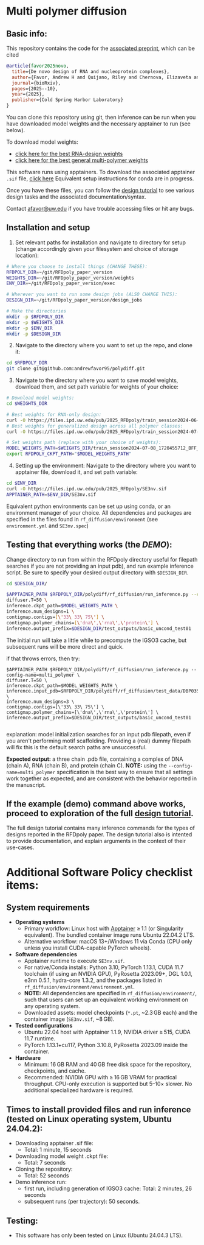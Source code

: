 # Multi polymer diffusion

## Basic info:
This repository contains the code for the [associated preprint](https://www.biorxiv.org/content/10.1101/2025.10.01.679929v1), which can be cited
```bib
@article{favor2025novo,
  title={De novo design of RNA and nucleoprotein complexes},
  author={Favor, Andrew H and Quijano, Riley and Chernova, Elizaveta and Kubaney, Andrew and Weidle, Connor and Esler, Morgan A and McHugh, Lilian and Carr, Ann and Hsia, Yang and Juergens, David and others},
  journal={bioRxiv},
  pages={2025--10},
  year={2025},
  publisher={Cold Spring Harbor Laboratory}
}
```

You can clone this repository using git, then inference can be run when you have downloaded model weights and the necessary apptainer to run (see below).

To download model weights:
  * [click here for the best RNA-design weights](https://files.ipd.uw.edu/pub/2025_RFDpoly/train_session2024-07-08_1720455712_BFF_3.00.pt)
  * [click here for the best general multi-polymer weights](https://files.ipd.uw.edu/pub/2025_RFDpoly/train_session2024-06-27_1719522052_BFF_7.00.pt)

This software runs using apptainers. To download the associated apptainer `.sif` file, [click here](https://files.ipd.uw.edu/pub/2025_RFDpoly/SE3nv.sif)
Equivalent setup instructions for conda are in progress.

Once you have these files, you can follow the [design tutorial](https://github.com/andrewfavor95/polydiff/blob/main/RFDpoly_tutorial.pdf) to see various design tasks and the associated documentation/syntax.

Contact afavor@uw.edu if you have trouble accessing files or hit any bugs.





## Installation and setup

1. Set relevant paths for installation and navigate to directory for setup (change accordingly given your filesystem and choice of storage location):
```Bash
# Where you choose to install things (CHANGE THESE):
RFDPOLY_DIR=~/git/RFDpoly_paper_version
WEIGHTS_DIR=~/git/RFDpoly_paper_version/weights
ENV_DIR=~/git/RFDpoly_paper_version/exec

# Wherever you want to run some design jobs (ALSO CHANGE THIS):
DESIGN_DIR=~/git/RFDpoly_paper_version/design_jobs

# Make the directories
mkdir -p $RFDPOLY_DIR
mkdir -p $WEIGHTS_DIR
mkdir -p $ENV_DIR
mkdir -p $DESIGN_DIR

```

2. Navigate to the directory where you want to set up the repo, and clone it:
```Bash
cd $RFDPOLY_DIR
git clone git@github.com:andrewfavor95/polydiff.git

```

3. Navigate to the directory where you want to save model weights, download them, and set path variable for weights of your choice:
```Bash
# Download model weights:
cd $WEIGHTS_DIR

# Best weights for RNA-only design:
curl -O https://files.ipd.uw.edu/pub/2025_RFDpoly/train_session2024-06-27_1719522052_BFF_7.00.pt
# Best weights for generalized design across all polymer classes:
curl -O https://files.ipd.uw.edu/pub/2025_RFDpoly/train_session2024-07-08_1720455712_BFF_3.00.pt

# Set weights path (replace with your choice of weights):
MODEL_WEIGHTS_PATH=$WEIGHTS_DIR/train_session2024-07-08_1720455712_BFF_3.00.pt
export RFDPOLY_CKPT_PATH="$MODEL_WEIGHTS_PATH"

```

4. Setting up the environment:
Navigate to the directory where you want to apptainer file, download it, and set path variable:
```Bash
cd $ENV_DIR
curl -O https://files.ipd.uw.edu/pub/2025_RFDpoly/SE3nv.sif
APPTAINER_PATH=$ENV_DIR/SE3nv.sif

```

Equivalent python environments can be set up using conda, or an environment manager of your choice.
All dependencies and packages are specified in the files found in `rf_diffusion/environment` (see `environment.yml` and `SE3nv.spec`) 

## Testing that everything works (the *DEMO*):
Change directory to run from within the RFDpoly directory useful for filepath searches if you are not providing an input pdb), and run example inference script.
Be sure to specify your desired output directory with `$DESIGN_DIR`.
```Bash
cd $DESIGN_DIR/

$APPTAINER_PATH $RFDPOLY_DIR/polydiff/rf_diffusion/run_inference.py --config-name=multi_polymer \
diffuser.T=50 \
inference.ckpt_path=$MODEL_WEIGHTS_PATH \
inference.num_designs=1 \
contigmap.contigs=[\'33\ 33\ 75\'] \
contigmap.polymer_chains=[\'dna\',\'rna\',\'protein\'] \
inference.output_prefix=$DESIGN_DIR/test_outputs/basic_uncond_test01

```
The initial run will take a little while to precompute the IGSO3 cache, but subsequent runs will be more direct and quick.


if that throws errors, then try:
```
$APPTAINER_PATH $RFDPOLY_DIR/polydiff/rf_diffusion/run_inference.py --config-name=multi_polymer \
diffuser.T=50 \
inference.ckpt_path=$MODEL_WEIGHTS_PATH \
inference.input_pdb=$RFDPOLY_DIR/polydiff/rf_diffusion/test_data/DBP035.pdb \
inference.num_designs=3 \
contigmap.contigs=[\'33\ 33\ 75\'] \
contigmap.polymer_chains=[\'dna\',\'rna\',\'protein\'] \
inference.output_prefix=$DESIGN_DIR/test_outputs/basic_uncond_test01


```
explanation: model initialization searches for an input pdb filepath, even if you aren't performing motif scaffolding. Providing a (real) dummy filepath will fix this is the default search paths are unsuccessful.

**Expected output:** a three chain .pdb file, containing a complex of DNA (chain A), RNA (chain B), and protein (chain C).
**NOTE:** using the `--config-name=multi_polymer` specification is the best way to ensure that all settings work together as expected, and are consistent with the behavior reported in the manuscript.

## If the example (demo) command above works, proceed to exploration of the full [design tutorial](https://github.com/andrewfavor95/polydiff/blob/main/RFDpoly_tutorial.pdf).
The full design tutorial contains many inference commands for the types of designs reported in the RFDpoly paper.
The design tutorial also is intented to provide documentation, and explain arguments in the context of their use-cases.



# Additional Software Policy checklist items:
## System requirements

- **Operating systems**
  - Primary workflow: Linux host with [Apptainer](https://apptainer.org/) ≥ 1.1 (or Singularity equivalent). The bundled container image runs Ubuntu 22.04.2 LTS.
  - Alternative workflow: macOS 13+/Windows 11 via Conda (CPU only unless you install CUDA-capable PyTorch wheels).
- **Software dependencies**
  - Apptainer runtime to execute `SE3nv.sif`.
  - For native/Conda installs: Python 3.10, PyTorch 1.13.1, CUDA 11.7 toolchain (if using an NVIDIA GPU), PyRosetta 2023.09+, DGL 1.0.1, e3nn 0.5.1, hydra-core 1.3.2, and the packages listed in `rf_diffusion/environment/environment.yml`.
  - **NOTE:** All dependencies are specified in `rf_diffusion/environment/`, such that users can set up an equivalent working environment on any operating system.
  - Downloaded assets: model checkpoints (`*.pt`, ~2.3 GB each) and the container image (`SE3nv.sif`, ~8 GB).
- **Tested configurations**
  - Ubuntu 22.04 host with Apptainer 1.1.9, NVIDIA driver ≥ 515, CUDA 11.7 runtime.
  - PyTorch 1.13.1+cu117, Python 3.10.8, PyRosetta 2023.09 inside the container.
- **Hardware**
  - Minimum: 16 GB RAM and 40 GB free disk space for the repository, checkpoints, and cache.
  - Recommended: NVIDIA GPU with ≥ 16 GB VRAM for practical throughput. CPU-only execution is supported but 5–10× slower. No additional specialized hardware is required.

## Times to install provided files and run inference (tested on Linux operating system, Ubuntu 24.04.2):
- Downloading apptainer .sif file:
  - Total: 1 minute, 15 seconds
- Downloading model weight .ckpt file:
  - Total: 7 seconds
- Cloning the repository:
  - Total: 52 seconds
- Demo inference run:
  - first run, including generation of IGSO3 cache: Total: 2 minutes, 26 seconds
  - subsequent runs (per trajectory): 50 seconds.

## Testing:
- This software has only been tested on Linux (Ubuntu 24.04.3 LTS).

